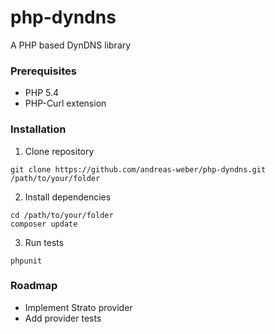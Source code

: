 php-dyndns
======================

A PHP based DynDNS library

### Prerequisites
- PHP 5.4
- PHP-Curl extension

### Installation

1. Clone repository
```
git clone https://github.com/andreas-weber/php-dyndns.git /path/to/your/folder
```
2. Install dependencies
```
cd /path/to/your/folder
composer update
```
3. Run tests
```
phpunit
```

### Roadmap
- Implement Strato provider
- Add provider tests
